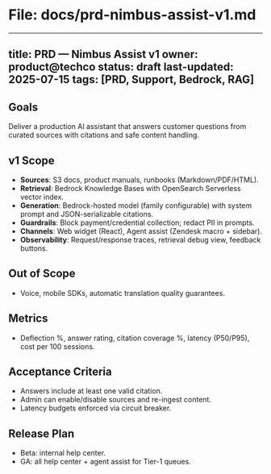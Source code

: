 # File: docs/prd-nimbus-assist-v1.md
---
title: PRD — Nimbus Assist v1
owner: product@techco
status: draft
last-updated: 2025-07-15
tags: [PRD, Support, Bedrock, RAG]
---

## Goals
Deliver a production AI assistant that answers customer questions from curated sources with citations and safe content handling.

## v1 Scope
- **Sources**: S3 docs, product manuals, runbooks (Markdown/PDF/HTML).
- **Retrieval**: Bedrock Knowledge Bases with OpenSearch Serverless vector index.
- **Generation**: Bedrock-hosted model (family configurable) with system prompt and JSON-serializable citations.
- **Guardrails**: Block payment/credential collection; redact PII in prompts.
- **Channels**: Web widget (React), Agent assist (Zendesk macro + sidebar).
- **Observability**: Request/response traces, retrieval debug view, feedback buttons.

## Out of Scope
- Voice, mobile SDKs, automatic translation quality guarantees.

## Metrics
- Deflection %, answer rating, citation coverage %, latency (P50/P95), cost per 100 sessions.

## Acceptance Criteria
- Answers include at least one valid citation.
- Admin can enable/disable sources and re-ingest content.
- Latency budgets enforced via circuit breaker.

## Release Plan
- Beta: internal help center.
- GA: all help center + agent assist for Tier-1 queues.
